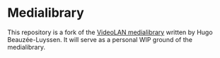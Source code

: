 # Medialibrary

This repository is a fork of the [VideoLAN medialibrary][1] written by Hugo Beauzée-Luyssen.
It will serve as a personal WIP ground of the medialibrary.

[1]: https://code.videolan.org/videolan/medialibrary

